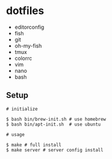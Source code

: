 # dotfiles

* editorconfig
* fish
* git
* oh-my-fish
* tmux
* colorrc
* vim
* nano
* bash

## Setup

```
# initialize

$ bash bin/brew-init.sh # use homebrew
$ bash bin/apt-init.sh  # use ubuntu

# usage

$ make # full install
$ make server # server config install
```

